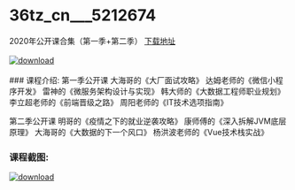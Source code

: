 # 36tz_cn___5212674
2020年公开课合集（第一季+第二季）
[下载地址](http://www.36tz.cn/article/5212674 "下载地址")
<br/></br>[![download](http://36tz.cn/muke_img/2020_04_2-134-300x167.png "下载地址")](http://www.36tz.cn/article/5212674 "下载地址")
<br/></br>### 课程介绍:
第一季公开课
大海哥的《大厂面试攻略》
达姆老师的《微信小程序开发》
雷神的《微服务架构设计与实现》
韩大师的《大数据工程师职业规划》
李立超老师的《前端晋级之路》
周阳老师的《IT技术选项指南》
 
第二季公开课
明哥的《疫情之下的就业逆袭攻略》
康师傅的《深入拆解JVM底层原理》
大海哥的《大数据的下一个风口》
杨洪波老师的《Vue技术栈实战》

### 课程截图:
[![download](http://36tz.cn/muke_img/2020_04_1-198.png "下载地址")](http://www.36tz.cn/article/5212674 "下载地址")
